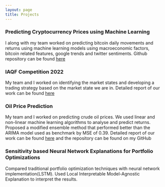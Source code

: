 ```yaml
---
layout: page
title: Projects
---
```


<h3>Predicting Cryptocurrency Prices using Machine Learning</h3>
I along with my team worked on predicting bitcoin daily movements and returns using machine learning models using macroeconomic factors, bitcoin related features, google trends and twitter sentiments. Github repository can be found <a href='https://github.com/DN612/Crypto-Analysis'>here</a>


<h3>IAQF Competition 2022</h3>
My team and I worked on identifying the market states and developing a trading strategy based on the market state we are in. Detailed report of our work can be found <a href='/public/IAQF.pdf' download>here</a>


<h3>Oil Price Prediction</h3>
My team and I worked on predicting crude oil prices. We used linear and non-linear machine learning algorithms to analyse and predict returns. Proposed a modified ensemble method that performed better than the ARIMA model used as benchmark by MSE of 0.39. Detailed report of our work can be found <a href='/public/5741_Final_Report.pdf' download>here</a> and the repository can be found on my GitHub


<h3>Sensitivity based Neural Network Explanations for Portfolio Optimizations</h3>
Compared traditional portfolio optimization techniques with neural network implementation(LSTM). Used Local Interpretable Model-Agnostic Explanation to interpret the results.

